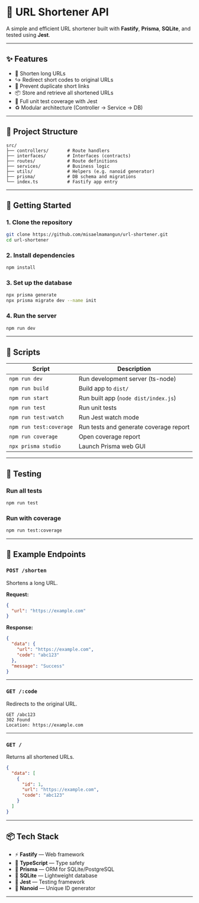 # 🔗 URL Shortener API

A simple and efficient URL shortener built with **Fastify**, **Prisma**, **SQLite**, and tested using **Jest**.

---

## ✨ Features

- 🔗 Shorten long URLs
- ↪️ Redirect short codes to original URLs
- 🧠 Prevent duplicate short links
- 📦 Store and retrieve all shortened URLs
- 🧪 Full unit test coverage with Jest
- ♻️ Modular architecture (Controller → Service → DB)

---

## 📁 Project Structure

```
src/
├── controllers/       # Route handlers
├── interfaces/        # Interfaces (contracts)
├── routes/            # Route definitions
├── services/          # Business logic
├── utils/             # Helpers (e.g. nanoid generator)
├── prisma/            # DB schema and migrations
└── index.ts           # Fastify app entry
```

---

## 🚀 Getting Started

### 1. Clone the repository

```bash
git clone https://github.com/misaelmamangun/url-shortener.git
cd url-shortener
```

### 2. Install dependencies

```bash
npm install
```

### 3. Set up the database

```bash
npx prisma generate
npx prisma migrate dev --name init
```

### 4. Run the server

```bash
npm run dev
```

---

## 🧰 Scripts

| Script                  | Description                            |
| ----------------------- | -------------------------------------- |
| `npm run dev`           | Run development server (ts-node)       |
| `npm run build`         | Build app to `dist/`                   |
| `npm run start`         | Run built app (`node dist/index.js`)   |
| `npm run test`          | Run unit tests                         |
| `npm run test:watch`    | Run Jest watch mode                    |
| `npm run test:coverage` | Run tests and generate coverage report |
| `npm run coverage`      | Open coverage report                   |
| `npx prisma studio`     | Launch Prisma web GUI                  |

---

## 🧪 Testing

### Run all tests

```bash
npm run test
```

### Run with coverage

```bash
npm run test:coverage
```

---

## 🔗 Example Endpoints

### `POST /shorten`

Shortens a long URL.

**Request:**

```json
{
  "url": "https://example.com"
}
```

**Response:**

```json
{
  "data": {
    "url": "https://example.com",
    "code": "abc123"
  },
  "message": "Success"
}
```

---

### `GET /:code`

Redirects to the original URL.

```http
GET /abc123
302 Found
Location: https://example.com
```

---

### `GET /`

Returns all shortened URLs.

```json
{
  "data": [
    {
      "id": 1,
      "url": "https://example.com",
      "code": "abc123"
    }
  ]
}
```

---

## 📦 Tech Stack

- ⚡ **Fastify** — Web framework
- 🔷 **TypeScript** — Type safety
- 🧬 **Prisma** — ORM for SQLite/PostgreSQL
- 📁 **SQLite** — Lightweight database
- 🧪 **Jest** — Testing framework
- 🔑 **Nanoid** — Unique ID generator

---
